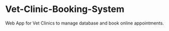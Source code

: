# Vet-Clinic-Booking-System
Web App for Vet Clinics to manage database and book online appointments.
